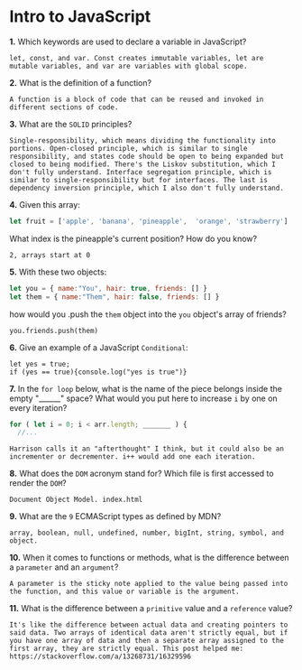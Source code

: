 # Intro to JavaScript

**1.** Which keywords are used to declare a variable in JavaScript?
<!-- enter you answer in the space below -->
```
let, const, and var. Const creates immutable variables, let are mutable variables, and var are variables with global scope. 
```
**2.** What is the definition of a function?
<!-- enter you answer in the space below -->
```
A function is a block of code that can be reused and invoked in different sections of code. 
```
**3.** What are the `SOLID` principles?
<!-- enter you answer in the space below -->
```
Single-responsibility, which means dividing the functionality into portions. Open-closed principle, which is similar to single responsibility, and states code should be open to being expanded but closed to being modified. There's the Liskov substitution, which I don't fully understand. Interface segregation principle, which is similar to single-responsibility but for interfaces. The last is dependency inversion principle, which I also don't fully understand. 
```
**4.** Given this array: 
```js
let fruit = ['apple', 'banana', 'pineapple',  'orange', 'strawberry']
``` 
What index is the pineapple's current position? How do you know?
<!-- enter you answer in the space below -->
```
2, arrays start at 0
```
**5.** With these two objects: 
```js
let you = { name:"You", hair: true, friends: [] }
let them = { name:"Them", hair: false, friends: [] }
```
how would you .push the `them` object into the `you` object's array of friends?
<!-- enter you answer in the space below -->

```
you.friends.push(them)
```

**6.** Give an example of a JavaScript `Conditional`:
<!-- enter you answer in the space below -->
```
let yes = true;
if (yes == true){console.log("yes is true")}
```
**7.** In the `for loop` below, what is the name of the piece belongs inside the empty "______" space? What would you put here to increase `i` by one on every iteration?
```js
for ( let i = 0; i < arr.length; _______ ) {
  //...
```
<!-- enter you answer in the space below -->
```
Harrison calls it an "afterthought" I think, but it could also be an incrementer or decrementer. i++ would add one each iteration. 
```
**8.** What does the `DOM` acronym stand for? Which file is first accessed to render the `DOM`?
<!-- enter you answer in the space below -->
```
Document Object Model. index.html 
```

**9.** What are the `9` ECMAScript types as defined by MDN?
<!-- enter you answer in the space below -->
```
array, boolean, null, undefined, number, bigInt, string, symbol, and object. 
```
**10.** When it comes to functions or methods, what is the difference between a `parameter` and an `argument`?
<!-- enter you answer in the space below -->
```
A parameter is the sticky note applied to the value being passed into the function, and this value or variable is the argument. 
```
**11.** What is the difference between a `primitive` value and a `reference` value?
<!-- enter you answer in the space below -->
```
It's like the difference between actual data and creating pointers to said data. Two arrays of identical data aren't strictly equal, but if you have one array of data and then a separate array assigned to the first array, they are strictly equal. This post helped me: https://stackoverflow.com/a/13268731/16329596
```